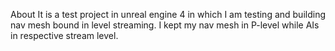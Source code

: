 
About
It is a test project in unreal engine 4 in which I am testing and building nav mesh bound in level streaming. I kept my nav mesh in P-level while AIs in respective stream level.
